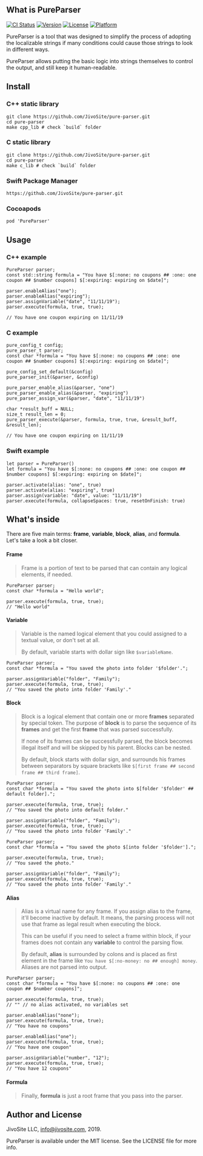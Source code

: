 ## What is PureParser

[![CI Status](https://img.shields.io/travis/bronenos/PureParser.svg?style=flat)](https://travis-ci.org/bronenos/PureParser)
[![Version](https://img.shields.io/cocoapods/v/PureParser.svg?style=flat)](https://cocoapods.org/pods/PureParser)
[![License](https://img.shields.io/cocoapods/l/PureParser.svg?style=flat)](https://cocoapods.org/pods/PureParser)
[![Platform](https://img.shields.io/cocoapods/p/PureParser.svg?style=flat)](https://cocoapods.org/pods/PureParser)

PureParser is a tool that was designed to simplify the process of adopting the localizable strings if many conditions could cause those strings to look in different ways.

PureParser allows putting the basic logic into strings themselves to control the output, and still keep it human-readable.

## Install

### C++ static library

```
git clone https://github.com/JivoSite/pure-parser.git
cd pure-parser
make cpp_lib # check `build` folder
```

### C static library

```
git clone https://github.com/JivoSite/pure-parser.git
cd pure-parser
make c_lib # check `build` folder
```

### Swift Package Manager

```
https://github.com/JivoSite/pure-parser.git
```

### Cocoapods

```
pod 'PureParser'
```

## Usage

### C++ example

```
PureParser parser;
const std::string formula = "You have $[:none: no coupons ## :one: one coupon ## $number coupons] $[:expiring: expiring on $date]";

parser.enableAlias("one");
parser.enableAlias("expiring");
parser.assignVariable("date", "11/11/19");
parser.execute(formula, true, true);

// You have one coupon expiring on 11/11/19
```

### C example

```
pure_config_t config;
pure_parser_t parser;
const char *formula = "You have $[:none: no coupons ## :one: one coupon ## $number coupons] $[:expiring: expiring on $date]";

pure_config_set_default(&config)
pure_parser_init(&parser, &config)

pure_parser_enable_alias(&parser, "one")
pure_parser_enable_alias(&parser, "expiring")
pure_parser_assign_var(&parser, "date", "11/11/19")

char *result_buff = NULL;
size_t result_len = 0;
pure_parser_execute(&parser, formula, true, true, &result_buff, &result_len);

// You have one coupon expiring on 11/11/19
```

### Swift example

```
let parser = PureParser()
let formula = "You have $[:none: no coupons ## :one: one coupon ## $number coupons] $[:expiring: expiring on $date]";

parser.activate(alias: "one", true)
parser.activate(alias: "expiring", true)
parser.assign(variable: "date", value: "11/11/19")
parser.execute(formula, collapseSpaces: true, resetOnFinish: true)
```

## What's inside

There are five main terms: **frame**, **variable**, **block**, **alias**, and **formula**.  
Let's take a look a bit closer.

#### Frame

> Frame is a portion of text to be parsed that can contain any logical elements, if needed.

```
PureParser parser;
const char *formula = "Hello world";

parser.execute(formula, true, true);
// "Hello world"
```

#### Variable

> Variable is the named logical element that you could assigned to a textual value, or don't set at all.
>
> By default, variable starts with dollar sign like `$variableName`.

```
PureParser parser;
const char *formula = "You saved the photo into folder '$folder'.";

parser.assignVariable("folder", "Family");
parser.execute(formula, true, true);
// "You saved the photo into folder 'Family'."
```

#### Block

> Block is a logical element that contain one or more **frames** separated by special token. The purpose of **block** is to parse the sequence of its **frames** and get the first **frame** that was parsed successfully.
>
> If none of its frames can be successfully parsed, the block becomes illegal itself and will be skipped by his parent. Blocks can be nested.
>
> By default, block starts with dollar sign, and surrounds his frames between separators by square brackets like `$[first frame ## second frame ## third frame]`.

```
PureParser parser;
const char *formula = "You saved the photo into $[folder '$folder' ## default folder].";

parser.execute(formula, true, true);
// "You saved the photo into default folder."

parser.assignVariable("folder", "Family");
parser.execute(formula, true, true);
// "You saved the photo into folder 'Family'."
```

```
PureParser parser;
const char *formula = "You saved the photo $[into folder '$folder'].";

parser.execute(formula, true, true);
// "You saved the photo."

parser.assignVariable("folder", "Family");
parser.execute(formula, true, true);
// "You saved the photo into folder 'Family'."
```

#### Alias

> Alias is a virtual name for any frame. If you assign alias to the frame, it'll become inactive by default. It means, the parsing process will not use that frame as legal result when executing the block.
> 
> This can be useful if you need to select a frame within block, if your frames does not contain any **variable** to control the parsing flow.
>
> By default, **alias** is surrounded by colons and is placed as first element in the frame like `You have $[:no-money: no ## enough] money`. Aliases are not parsed into output.

```
PureParser parser;
const char *formula = "You have $[:none: no coupons ## :one: one coupon ## $number coupons]";

parser.execute(formula, true, true);
// "" // no alias activated, no variables set

parser.enableAlias("none");
parser.execute(formula, true, true);
// "You have no coupons"

parser.enableAlias("one");
parser.execute(formula, true, true);
// "You have one coupon"

parser.assignVariable("number", "12");
parser.execute(formula, true, true);
// "You have 12 coupons"
```

#### Formula

> Finally, **formula** is just a root frame that you pass into the parser.

## Author and License

JivoSite LLC, <info@jivosite.com>, 2019.

PureParser is available under the MIT license. See the LICENSE file for more info.
